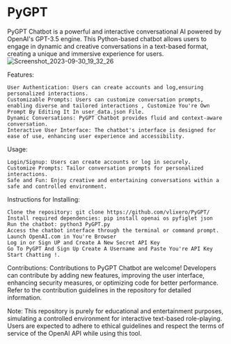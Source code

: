 # PyGPT
PyGPT Chatbot is a powerful and interactive conversational AI powered by OpenAI's GPT-3.5 engine. This Python-based chatbot allows users to engage in dynamic and creative conversations in a text-based format, creating a unique and immersive experience for users.
![Screenshot_2023-09-30_19_32_26](https://github.com/vlixero/PyGPT/assets/136660615/5a2648a4-3345-4a47-a4c7-c934acbc58e8)

Features:

    User Authentication: Users can create accounts and log,ensuring personalized interactions.
    Customizable Prompts: Users can customize conversation prompts, enabling diverse and tailored interactions , Customize You're Own Prompt By Editing It In user_data.json File.
    Dynamic Conversations: PyGPT Chatbot provides fluid and context-aware conversation.
    Interactive User Interface: The chatbot's interface is designed for ease of use, enhancing user experience and accessibility.

Usage:

    Login/Signup: Users can create accounts or log in securely.
    Customize Prompts: Tailor conversation prompts for personalized interactions.
    Safe and Fun: Enjoy creative and entertaining conversations within a safe and controlled environment.

Instructions for Installing:

    Clone the repository: git clone https://github.com/vlixero/PyGPT/
    Install required dependencies: pip install openai os pyfiglet json 
    Run the chatbot: python3 PyGPT.py  
    Access the chatbot interface through the terminal or command prompt.
    Launch OpenAI.com in You're Browser
    Log in or Sign UP and Create A New Secret API Key
    Go To PyGPT And Sign Up Create A Username and Paste You're API Key
    Start Chatting !.


Contributions:
Contributions to PyGPT Chatbot are welcome! Developers can contribute by adding new features, improving the user interface, enhancing security measures, or optimizing code for better performance. Refer to the contribution guidelines in the repository for detailed information.

Note: This repository is purely for educational and entertainment purposes, simulating a controlled environment for interactive text-based role-playing. Users are expected to adhere to ethical guidelines and respect the terms of service of the OpenAI API while using this tool.
